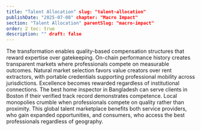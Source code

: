 ```yaml
---
title: "Talent Allocation" slug: "talent-allocation"
publishDate: "2025-07-08" chapter: "Macro Impact"
section: "Talent Allocation" parentSlug: "macro-impact"
order: 2 toc: true
description: "" draft: false
---
```

The transformation enables quality-based compensation structures that reward expertise over gatekeeping. On-chain performance history creates transparent markets where professionals compete on measurable outcomes. Natural market selection favors value creators over rent extractors, with portable credentials supporting professional mobility across jurisdictions.
Excellence becomes rewarded regardless of institutional connections. The best home inspector in Bangladesh can serve clients in Boston if their verified track record demonstrates competence. Local monopolies crumble when professionals compete on quality rather than proximity. This global talent marketplace benefits both service providers, who gain expanded opportunities, and consumers, who access the best professionals regardless of geography.